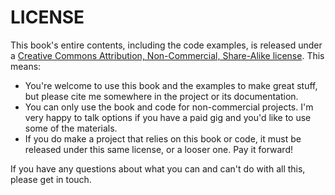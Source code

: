 # LICENSE  
This book's entire contents, including the code examples, is released under a [Creative Commons Attribution, Non-Commercial, Share-Alike license](http://creativecommons.org/licenses/by-nc-sa/3.0/). This means:

+ You're welcome to use this book and the examples to make great stuff, but please cite me somewhere in the project or its documentation.
+ You can only use the book and code for non-commercial projects. I'm very happy to talk options if you have a paid gig and you'd like to use some of the materials.
+ If you do make a project that relies on this book or code, it must be released under this same license, or a looser one. Pay it forward!

If you have any questions about what you can and can't do with all this, please get in touch.